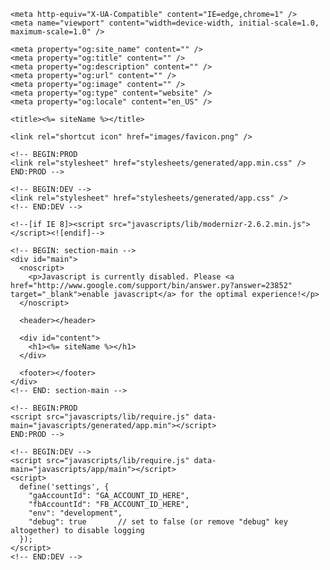 <!DOCTYPE html>
<!--[if lt IE 7]><html class="no-js lt-ie9 lt-ie8 lt-ie7"><![endif]-->
<!--[if IE 7]><html class="no-js lt-ie9 lt-ie8"><![endif]-->
<!--[if IE 8]><html class="no-js lt-ie9"><![endif]-->
<!--[if gt IE 8]><!--><html class="no-js"><!--<![endif]-->
  <head>
    <meta charset="utf-8" />
    <meta name="description" content="" />

    <meta http-equiv="X-UA-Compatible" content="IE=edge,chrome=1" />
    <meta name="viewport" content="width=device-width, initial-scale=1.0, maximum-scale=1.0" />

    <meta property="og:site_name" content="" />
    <meta property="og:title" content="" />
    <meta property="og:description" content="" />
    <meta property="og:url" content="" />
    <meta property="og:image" content="" />
    <meta property="og:type" content="website" />
    <meta property="og:locale" content="en_US" />

    <title><%= siteName %></title>

    <link rel="shortcut icon" href="images/favicon.png" />

    <!-- BEGIN:PROD
    <link rel="stylesheet" href="stylesheets/generated/app.min.css" />
    END:PROD -->

    <!-- BEGIN:DEV -->
    <link rel="stylesheet" href="stylesheets/generated/app.css" />
    <!-- END:DEV -->

    <!--[if IE 8]><script src="javascripts/lib/modernizr-2.6.2.min.js"></script><![endif]-->
  </head>
  <body>

    <!-- BEGIN: section-main -->
    <div id="main">
      <noscript>
        <p>Javascript is currently disabled. Please <a href="http://www.google.com/support/bin/answer.py?answer=23852" target="_blank">enable javascript</a> for the optimal experience!</p>
      </noscript>

      <header></header>

      <div id="content">
        <h1><%= siteName %></h1>
      </div>

      <footer></footer>
    </div>
    <!-- END: section-main -->

    <!-- BEGIN:PROD
    <script src="javascripts/lib/require.js" data-main="javascripts/generated/app.min"></script>
    END:PROD -->

    <!-- BEGIN:DEV -->
    <script src="javascripts/lib/require.js" data-main="javascripts/app/main"></script>
    <script>
      define('settings', {
        "gaAccountId": "GA_ACCOUNT_ID_HERE",
        "fbAccountId": "FB_ACCOUNT_ID_HERE",
        "env": "development",
        "debug": true 		// set to false (or remove "debug" key altogether) to disable logging
      });
    </script>
    <!-- END:DEV -->

  </body>
</html>

